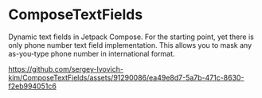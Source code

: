# ComposeTextFields
Dynamic text fields in Jetpack Compose. For the starting point, yet there is only phone number text field implementation. This allows you to mask any as-you-type phone number in international format.

https://github.com/sergey-lvovich-kim/ComposeTextFields/assets/91290086/ea49e8d7-5a7b-471c-8630-f2eb994051c6


